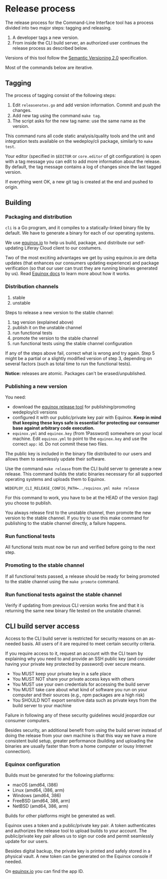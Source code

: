# Release process
The release process for the Command-Line Interface tool has a process divided into two major steps: tagging and releasing.

1. A developer tags a new version.
2. From inside the CLI build server, an authorized user continues the release process as described below.

Versions of this tool follow the [Semantic Versioning 2.0](http://www.semver.org/) specification.

Most of the commands below are iterative.

## Tagging
The process of tagging consist of the following steps:

1. Edit `releasenotes.go` and add version information. Commit and push the changes.
2. Add new tag using the command `make tag`.
3. The script asks for the new tag name: use the same name as the version. 

This command runs all code static analysis/quality tools and the unit and integration tests available on the wedeploy/cli package, similarly to `make test`.

Your editor (specified in `$EDITOR` or `core.editor` of git configuration) is open with a tag message you can edit to add more information about the release. By default, the tag message contains a log of changes since the last tagged version.

If everything went OK, a new git tag is created at the end and pushed to origin.

## Building

### Packaging and distribution
`cli` is a Go program, and it compiles to a statically-linked binary file by default. We have to generate a binary for each of our operating systems.

We use [equinox.io](https://equinox.io) to help us build, package, and distribute our self-updating Liferay Cloud client to our costumers.

Two of the most exciting advantages we get by using equinox.io are delta updates (that enhances our consumers updating experience) and package verification (so that our user can trust they are running binaries generated by us). Read [Equinox docs](https://equinox.io/docs) to learn more about how it works.

### Distribution channels
1. stable
2. unstable

Steps to release a new version to the stable channel:

1. tag version (explained above)
2. publish it on the unstable channel
3. run functional tests
4. promote the version to the stable channel
5. run functional tests using the stable channel configuration

If any of the steps above fail, correct what is wrong and try again. Step 5 might be a partial or a slightly modified version of step 3, depending on several factors (such as total time to run the functional tests).

**Notice:** releases are atomic. Packages can't be erased/unpublished.

### Publishing a new version
You need:
 
+ download the [equinox release tool](https://dl.equinox.io/equinox/release-tool/stable) for publishing/promoting wedeploy/cli versions
+ configured it with our public/private key pair with Equinox. **Keep in mind that keeping these keys safe is essential for protecting our consumer base against arbitrary code execution.**
+ `equinox.yml` and `equinox.key` (from 1Password) somewhere on your local machine. Edit `equinox.yml` to point to the `equinox.key` and use the correct `app:` id. Do not commit these two files.

The public key is included in the binary file distributed to our users and allows them to seamlessly update their software.

Use the command `make release` from the CLI build server to generate a new release. This command builds the static binaries necessary for all supported operating systems and uploads them to Equinox.

```shell
WEDEPLOY_CLI_RELEASE_CONFIG_PATH=../equinox.yml make release
```

For this command to work, you have to be at the HEAD of the version (tag) you choose to publish.

You always release first to the unstable channel, then promote the new version to the stable channel. If you try to use this make command for publishing to the stable channel directly, a failure happens.

### Run functional tests
All functional tests must now be run and verified before going to the next step.

### Promoting to the stable channel
If all functional tests passed, a release should be ready for being promoted to the stable channel using the `make promote` command.

### Run functional tests against the stable channel
Verify if updating from previous CLI version works fine and that it is returning the same new binary file tested on the unstable channel.

## CLI build server access
Access to the CLI build server is restricted for security reasons on an as-needed basis. All users of it are required to meet certain security criteria.

If you require access to it, request an account with the CLI team by explaining why you need to and provide an SSH public key (and consider having your private key protected by password) over secure means.

* You MUST keep your private key in a safe place
* You MUST NOT share your private access keys with others
* You MUST use your own credentials for accessing the build server
* You MUST take care about what kind of software you run on your computer and their sources (e.g., npm packages are a high risk)
* You SHOULD NOT export sensitive data such as private keys from the build server to your machine

Failure in following any of these security guidelines would jeopardize our consumer computers.

Besides security, an additional benefit from using the build server instead of doing the release from your own machine is that this way we have a more consistent build setup, greater performance (building and uploading the binaries are usually faster than from a home computer or lousy Internet connection).

### Equinox configuration
Builds must be generated for the following platforms:

* macOS (amd64, i386)
* Linux (amd64, i386, arm)
* Windows (amd64, 386)
* FreeBSD (amd64, 386, arm)
* NetBSD (amd64, 386, arm)

Builds for other platforms might be generated as well.

Equinox uses a token and a public/private key pair. A token authenticates and authorizes the release tool to upload builds to your account. The public/private key pair allows us to sign our code and permit seamlessly update for our users.

Besides digital backup, the private key is printed and safely stored in a physical vault. A new token can be generated on the Equinox console if needed.

On [equinox.io](https://equinox.io) you can find the app ID.